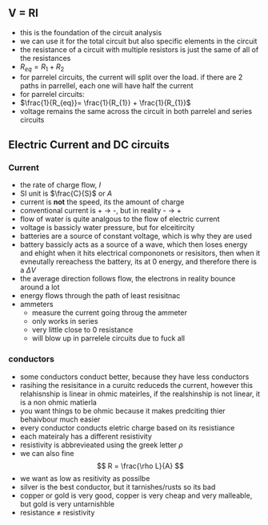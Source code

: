 
## V = RI
- this is the foundation of the circuit analysis
- we can use it for the total circuit but also specific elements in the circuit
- the resistance of a circuit with multiple resistors is just the same of all of the resistances
- $R_{eq} = R_{1}+R_{2}$ 
- for parrelel circuits, the current will split over the load. if there are 2 paths in parrellel, each one will have half the current
- for parrelel circuits:
- $\frac{1}{R_{eq}}= \frac{1}{R_{1}} + \frac{1}{R_{1}}$
- voltage remains the same across the circuit in both parrelel and series circuits

## Electric Current and DC circuits 
### Current
- the rate of charge flow, $I$
- SI unit is $\frac{C}{S}$ or $A$
- current is **not** the speed, its the amount of charge
- conventional current is + $\to$ -, but in reality - $\to$ + 
- flow of water is quite analgous to the flow of electric current
- voltage is bassicly water pressure, but for elceitircity
- batteries are a source of constant voltage, which is why they are used
- battery bassicly acts as a source of a wave, which then loses energy and ehight when it hits electrical compononets or resisitors, then when it evneutally rereachess the battery, its at 0 energy, and therefore there is a $\Delta V$
- the average direction follows flow, the electrons in reality bounce around a lot 
- energy flows through the path of least resisitnac
- ammeters
	- measure the current going throug  the ammeter
	- only works in series
	- very little close to 0 resistance 
	- will blow up in parrelele circuits due to fuck all
### conductors
- some conductors conduct better, because they have less conductors
- rasihing the resisitance in a curuitc reduceds the current, however this relahisnship is linear in ohmic mateirles, if the realshinship is not linear, it is a non ohmic matierla
- you want things to be ohmic because it makes predciting thier behaivbour much easier
- every conductor conducts eletric charge based on its resistiance
- each mateiraly has a different resistivity
- resistivity is abbrevieated using the greek letter $\rho$ 
- we can also fine
$$
R = \frac{\rho L}{A}
$$
- we want as low as resitivity as possilbe 
- silver is the best conductor, but it tarnishes/rusts so its bad
- copper or gold is very good, copper is very cheap and very malleable, but gold is very untarnishble 
- resistance $\neq$ resistivity 